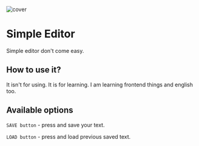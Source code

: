 ![cover](https://github.com/piotrGronowski/simple-editor/tree/master/src/assets/img/simpleEditor.jpg)

# Simple Editor

Simple editor don't come easy.

## How to use it?

It isn't for using. It is for learning.
I am learning frontend things and english too.

## Available options

`SAVE button` - press and save your text.

`LOAD button` - press and load previous saved text.
